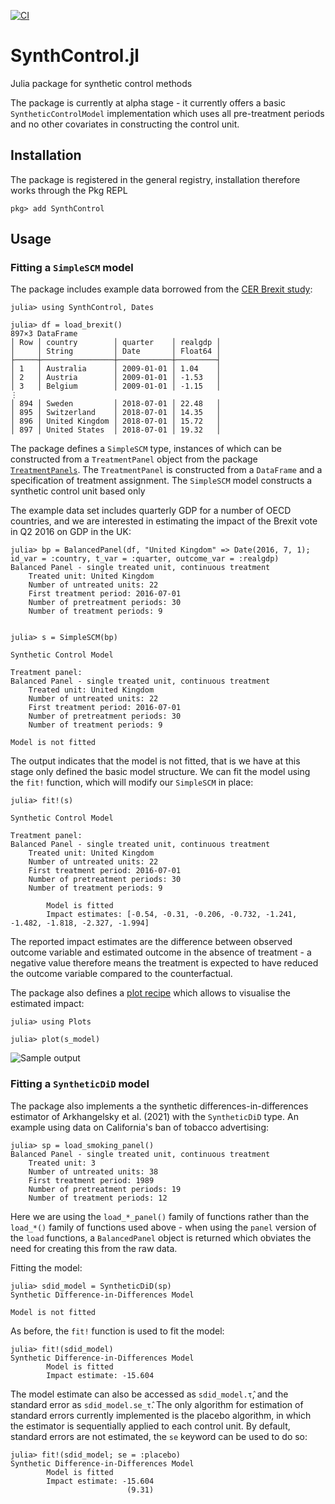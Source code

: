 [![CI](https://github.com/nilshg/SynthControl.jl/actions/workflows/ci.yml/badge.svg)](https://github.com/nilshg/SynthControl.jl/actions/workflows/ci.yml)

# SynthControl.jl
Julia package for synthetic control methods

The package is currently at alpha stage - it currently offers a basic `SyntheticControlModel`
implementation which uses all pre-treatment periods and no other covariates in constructing the
control unit. 

## Installation

The package is registered in the general registry, installation therefore works through the Pkg REPL

```
pkg> add SynthControl
```

## Usage

### Fitting a `SimpleSCM` model

The package includes example data borrowed from the [CER Brexit study](
  https://www.cer.eu/insights/cost-brexit-june-2018):

```
julia> using SynthControl, Dates

julia> df = load_brexit()
897×3 DataFrame
│ Row │ country        │ quarter    │ realgdp │
│     │ String         │ Date       │ Float64 │
├─────┼────────────────┼────────────┼─────────┤
│ 1   │ Australia      │ 2009-01-01 │ 1.04    │
│ 2   │ Austria        │ 2009-01-01 │ -1.53   │
│ 3   │ Belgium        │ 2009-01-01 │ -1.15   │
⋮
│ 894 │ Sweden         │ 2018-07-01 │ 22.48   │
│ 895 │ Switzerland    │ 2018-07-01 │ 14.35   │
│ 896 │ United Kingdom │ 2018-07-01 │ 15.72   │
│ 897 │ United States  │ 2018-07-01 │ 19.32   │
```

The package defines a `SimpleSCM` type, instances of which can be constructed from a
`TreatmentPanel` object from the package
[`TreatmentPanels`](https://github.com/nilshg/TreatmentPanels.jl). The `TreatmentPanel` is
constructed from a `DataFrame` and a specification of treatment assignment. The `SimpleSCM` model
constructs a synthetic control unit based only 

The example data set includes quarterly GDP for a number of OECD countries, and
we are interested in estimating the impact of the Brexit vote in Q2 2016 on GDP
in the UK:

```
julia> bp = BalancedPanel(df, "United Kingdom" => Date(2016, 7, 1); id_var = :country, t_var = :quarter, outcome_var = :realgdp)
Balanced Panel - single treated unit, continuous treatment
    Treated unit: United Kingdom
    Number of untreated units: 22
    First treatment period: 2016-07-01
    Number of pretreatment periods: 30
    Number of treatment periods: 9


julia> s = SimpleSCM(bp)

Synthetic Control Model

Treatment panel:
Balanced Panel - single treated unit, continuous treatment
    Treated unit: United Kingdom
    Number of untreated units: 22
    First treatment period: 2016-07-01
    Number of pretreatment periods: 30
    Number of treatment periods: 9

Model is not fitted
```

The output indicates that the model is not fitted, that is we have at this stage
only defined the basic model structure. We can fit the model using the `fit!`
function, which will modify our `SimpleSCM` in place:

```
julia> fit!(s)

Synthetic Control Model

Treatment panel:
Balanced Panel - single treated unit, continuous treatment
    Treated unit: United Kingdom
    Number of untreated units: 22
    First treatment period: 2016-07-01
    Number of pretreatment periods: 30
    Number of treatment periods: 9

        Model is fitted
        Impact estimates: [-0.54, -0.31, -0.206, -0.732, -1.241, -1.482, -1.818, -2.327, -1.994]
```

The reported impact estimates are the difference between observed outcome variable
and estimated outcome in the absence of treatment - a negative value therefore means
the treatment is expected to have reduced the outcome variable compared to the
counterfactual.

The package also defines a [plot recipe](https://github.com/JuliaPlots/RecipesBase.jl)
which allows to visualise the estimated impact:

```
julia> using Plots

julia> plot(s_model)
```
![Sample output](synthcontrol.png)

### Fitting a `SyntheticDiD` model

The package also implements a the synthetic differences-in-differences estimator of Arkhangelsky et
al. (2021) with the `SyntheticDiD` type. An example using data on California's ban of tobacco 
advertising:

```
julia> sp = load_smoking_panel()
Balanced Panel - single treated unit, continuous treatment
    Treated unit: 3
    Number of untreated units: 38
    First treatment period: 1989
    Number of pretreatment periods: 19
    Number of treatment periods: 12
```

Here we are using the `load_*_panel()` family of functions rather than the `load_*()` family of
functions used above - when using the `panel` version of the `load` functions, a `BalancedPanel`
object is returned which obviates the need for creating this from the raw data. 

Fitting the model:

```
julia> sdid_model = SyntheticDiD(sp)
Synthetic Difference-in-Differences Model

Model is not fitted
```

As before, the `fit!` function is used to fit the model:

```
julia> fit!(sdid_model)
Synthetic Difference-in-Differences Model
        Model is fitted
        Impact estimate: -15.604
```

The model estimate can also be accessed as `sdid_model.τ̂`, and the standard error as
`sdid_model.se_τ̂`. The only algorithm for estimation of standard errors currently implemented is
the placebo algorithm, in which the estimator is sequentially applied to each control unit. By
default, standard errors are not estimated, the `se` keyword can be used to do so:

```
julia> fit!(sdid_model; se = :placebo)
Synthetic Difference-in-Differences Model
        Model is fitted
        Impact estimate: -15.604
                          (9.31)
```
